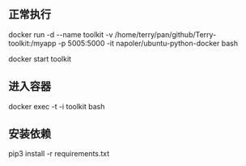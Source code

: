 



## 正常执行
docker run -d --name toolkit -v /home/terry/pan/github/Terry-toolkit:/myapp -p 5005:5000 -it napoler/ubuntu-python-docker  bash



 


docker start toolkit

## 进入容器
docker exec -t -i toolkit  bash

## 安装依赖
pip3 install -r requirements.txt